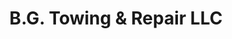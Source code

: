---
title: "B.G. Towing & Repair LLC"
url: /findlay/b-g-towing-und-repair-llc/
shop: Autowerkstatt
---